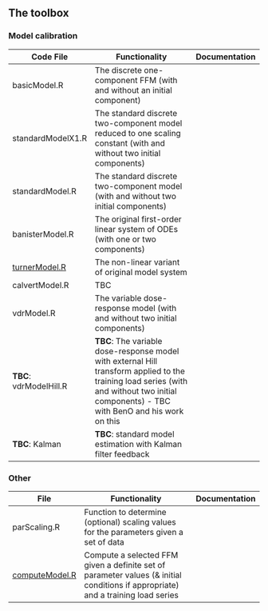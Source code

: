 ## The toolbox

### Model calibration

| Code File              | Functionality                                                                                                                                                                                    | Documentation |
|-------------------|--------------------------------------------------------------------------------------------------------------------------------------------------------------------------------------------------|---------------|
| basicModel.R      | The discrete one-component FFM (with and without an initial component)                                                                                                                   |               |
| standardModelX1.R | The standard discrete two-component model reduced to one scaling constant (with and without two initial components)                                                                            |               |
| standardModel.R   | The standard discrete two-component model (with and without two initial components)                                                                                                            |               |
| banisterModel.R   | The original first-order linear system of ODEs (with one or two components) |               |
| [turnerModel.R](https://github.com/bsh2/Fitness-Fatigue-Models/blob/main/functions/turnerModel.R)     | The non-linear variant of original model system                |               |
| calvertModel.R    | TBC                                                                                                                                                                                              |               |
| vdrModel.R        | The variable dose-response model (with and without two initial components)                                                                                                            |               |
| **TBC**: vdrModelHill.R    | **TBC**: The variable dose-response model with external Hill transform applied to the training load series (with and without two initial components) - TBC with BenO and his work on this                                           |               |
| **TBC**: Kalman   | **TBC**: standard model estimation with Kalman filter feedback                                                                                                                                   |               |

### Other

| File        | Functionality   | Documentation   |
|-------------------|-----------------|-----------|
| parScaling.R      | Function to determine (optional) scaling values for the parameters given a set of data                                                                                                           |               |
| [computeModel.R](https://github.com/bsh2/Fitness-Fatigue-Models/blob/main/functions/computeModels.R)    | Compute a selected FFM given a definite set of parameter values (& initial conditions if appropriate) and a training load series                                                                   |               |
